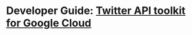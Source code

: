 # Developer Guide: [Twitter API toolkit for Google Cloud](https://developer.twitter.com/en/docs/tutorials/developer-guide--twitter-api-toolkit-for-google-cloud) 
